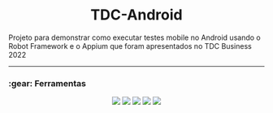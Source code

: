 <h1 align="center">TDC-Android</h1>

Projeto para demonstrar como executar testes mobile no Android usando o Robot Framework e o Appium que foram apresentados no TDC Business 2022

***

<h3>:gear: Ferramentas</h3>
<p align="center">
<img src="https://img.shields.io/badge/Android%20Studio-228B22?style=for-the-badge&logo=androidstudio&logoColor=white">
<img src="https://img.shields.io/badge/Appium-4B0082?style=for-the-badge&logo=appium&logoColor=white">
<img src="https://img.shields.io/badge/Robot%20Framework-3CB371?style=for-the-badge&logo=robotframework&logoColor=white">
<img src="https://img.shields.io/badge/VS%20Code-1E90FF?style=for-the-badge&logo=visualstudiocode&logoColor=white">
<img src="https://img.shields.io/badge/Chrome-FF660D?style=for-the-badge&logo=googlechrome&logoColor=white">
